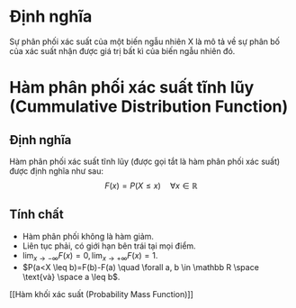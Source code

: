 # Định nghĩa
Sự phân phối xác suất của một biến ngẫu nhiên X là mô tả về sự phân bố của xác suất nhận được giá trị bất kì của biến ngẫu nhiên đó.
# Hàm phân phối xác suất tĩnh lũy (Cummulative Distribution Function)
## Định nghĩa
Hàm phân phối xác suất tĩnh lũy (được gọi tắt là hàm phân phối xác suất) được định nghĩa như sau:
$$
F(x)=P(X \leq x) \quad \forall x \in \mathbb R
$$
## Tính chất
- Hàm phân phối không là hàm giảm.
- Liên tục phải, có giới hạn bên trái tại mọi điểm.
- $\displaystyle \lim_{x \to -\infty} F(x) = 0, \lim_{x \to +\infty} F(x)=1$.
- $P(a<X \leq b)=F(b)-F(a) \quad \forall a, b \in \mathbb R \space \text{và} \space a \leq b$.

[[Hàm khối xác suất (Probability Mass Function)]]